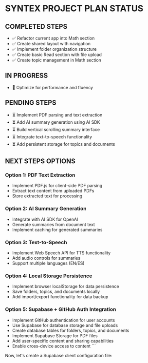 # SYNTEX PROJECT PLAN STATUS

## COMPLETED STEPS
- ✅ Refactor current app into Math section
- ✅ Create shared layout with navigation
- ✅ Implement folder organization structure
- ✅ Create basic Read section with file upload
- ✅ Create topic management in Math section

## IN PROGRESS
- 🔄 Optimize for performance and fluency

## PENDING STEPS
- ⏳ Implement PDF parsing and text extraction
- ⏳ Add AI summary generation using AI SDK
- ⏳ Build vertical scrolling summary interface
- ⏳ Integrate text-to-speech functionality
- ⏳ Add persistent storage for topics and documents

## NEXT STEPS OPTIONS

### Option 1: PDF Text Extraction
- Implement PDF.js for client-side PDF parsing
- Extract text content from uploaded PDFs
- Store extracted text for processing

### Option 2: AI Summary Generation
- Integrate with AI SDK for OpenAI
- Generate summaries from document text
- Implement caching for generated summaries

### Option 3: Text-to-Speech
- Implement Web Speech API for TTS functionality
- Add audio controls for summaries
- Support multiple languages (EN/ES)

### Option 4: Local Storage Persistence
- Implement browser localStorage for data persistence
- Save folders, topics, and documents locally
- Add import/export functionality for data backup

### Option 5: Supabase + GitHub Auth Integration
- Implement GitHub authentication for user accounts
- Use Supabase for database storage and file uploads
- Create database tables for folders, topics, and documents
- Implement Supabase Storage for PDF files
- Add user-specific content and sharing capabilities
- Enable cross-device access to content
\`\`\`

Now, let's create a Supabase client configuration file:
